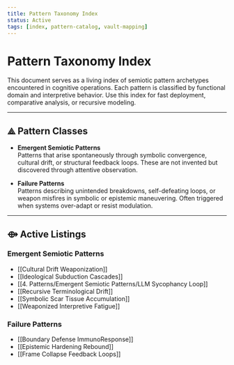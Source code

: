 ```yaml
---
title: Pattern Taxonomy Index
status: Active
tags: [index, pattern-catalog, vault-mapping]
---
```

# Pattern Taxonomy Index

This document serves as a living index of semiotic pattern archetypes encountered in cognitive operations. Each pattern is classified by functional domain and interpretive behavior. Use this index for fast deployment, comparative analysis, or recursive modeling.

---

## ⟁ Pattern Classes

- **Emergent Semiotic Patterns**  
  Patterns that arise spontaneously through symbolic convergence, cultural drift, or structural feedback loops. These are not invented but discovered through attentive observation.

- **Failure Patterns**  
  Patterns describing unintended breakdowns, self-defeating loops, or weapon misfires in symbolic or epistemic maneuvering. Often triggered when systems over-adapt or resist modulation.

---

## ⟴ Active Listings

### Emergent Semiotic Patterns

- [[Cultural Drift Weaponization]]  
- [[Ideological Subduction Cascades]]  
- [[4. Patterns/Emergent Semiotic Patterns/LLM Sycophancy Loop]]  
- [[Recursive Terminological Drift]]  
- [[Symbolic Scar Tissue Accumulation]]  
- [[Weaponized Interpretive Fatigue]]  

### Failure Patterns

- [[Boundary Defense ImmunoResponse]]  
- [[Epistemic Hardening Rebound]]  
- [[Frame Collapse Feedback Loops]]  
